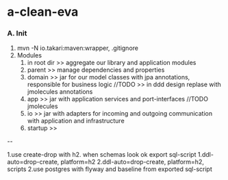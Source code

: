 # a-clean-eva

### A. Init

1. mvn -N io.takari:maven:wrapper, .gitignore
2. Modules
    1. in root dir >> aggregate our library and application modules
    2. parent >> manage dependencies and properties
    3. domain >> jar for our model classes with jpa annotations, responsible for business logic //TODO >> in ddd design
       replase with jmolecules annotations
    4. app >> jar with application services and port-interfaces //TODO jmolecules
    5. io >> jar with adapters for incoming and outgoing communication with application and infrastructure
    6. startup >>

--

1.use create-drop with h2. when schemas look ok export sql-script 1.ddl-auto=drop-create, platform=h2
2.ddl-auto=drop-create, platform=h2, scripts 2.use postgres with flyway and baseline from exported sql-script
